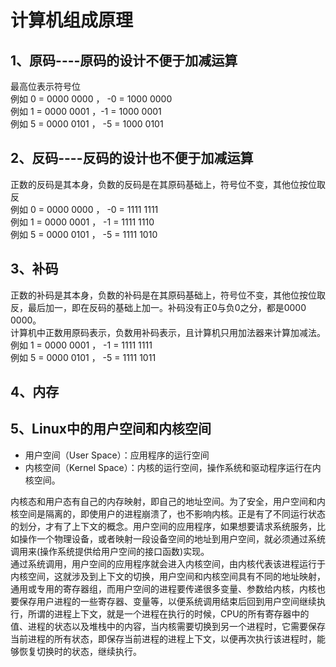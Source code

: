 # 计算机组成原理

## 1、原码----原码的设计不便于加减运算
最高位表示符号位  
例如 0 = 0000 0000 ， -0 = 1000 0000  
例如 1 = 0000 0001  ，-1 = 1000 0001  
例如 5 = 0000 0101  ， -5 = 1000 0101  

## 2、反码----反码的设计也不便于加减运算
正数的反码是其本身，负数的反码是在其原码基础上，符号位不变，其他位按位取反  
例如 0 = 0000 0000 ， -0 = 1111 1111  
例如 1 = 0000 0001 ， -1 = 1111 1110  
例如 5 = 0000 0101  ， -5 = 1111 1010  

## 3、补码
正数的补码是其本身，负数的补码是在其原码基础上，符号位不变，其他位按位取反，最后加一，即在反码的基础上加一。补码没有正0与负0之分，都是0000 0000。  
计算机中正数用原码表示，负数用补码表示，且计算机只用加法器来计算加减法。  
例如 1 = 0000 0001 ， -1 = 1111 1111  
例如 5 = 0000 0101  ， -5 = 1111 1011  

## 4、内存

## 5、Linux中的用户空间和内核空间
- 用户空间（User Space）：应用程序的运行空间
- 内核空间（Kernel Space）：内核的运行空间，操作系统和驱动程序运行在内核空间。    

内核态和用户态有自己的内存映射，即自己的地址空间。为了安全，用户空间和内核空间是隔离的，即使用户的进程崩溃了，也不影响内核。正是有了不同运行状态的划分，才有了上下文的概念。用户空间的应用程序，如果想要请求系统服务，比如操作一个物理设备，或者映射一段设备空间的地址到用户空间，就必须通过系统调用来(操作系统提供给用户空间的接口函数)实现。  
通过系统调用，用户空间的应用程序就会进入内核空间，由内核代表该进程运行于内核空间，这就涉及到上下文的切换，用户空间和内核空间具有不同的地址映射，通用或专用的寄存器组，而用户空间的进程要传递很多变量、参数给内核，内核也要保存用户进程的一些寄存器、变量等，以便系统调用结束后回到用户空间继续执行，所谓的进程上下文，就是一个进程在执行的时候，CPU的所有寄存器中的值、进程的状态以及堆栈中的内容，当内核需要切换到另一个进程时，它需要保存当前进程的所有状态，即保存当前进程的进程上下文，以便再次执行该进程时，能够恢复切换时的状态，继续执行。  

